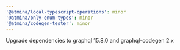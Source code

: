 ```yaml
---
'@atmina/local-typescript-operations': minor
'@atmina/only-enum-types': minor
'@atmina/codegen-tester': minor
---
```


Upgrade dependencies to graphql 15.8.0 and graphql-codegen 2.x
